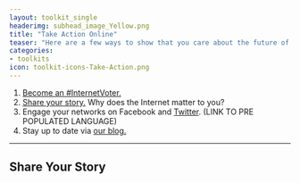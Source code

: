 ```yaml
---
layout: toolkit_single
headerimg: subhead_image_Yellow.png
title: "Take Action Online"
teaser: "Here are a few ways to show that you care about the future of the Internet."
categories:
- toolkits
icon: toolkit-icons-Take-Action.png
---
```

1. <a href="http://internet2016.net/#pledge">Become an #InternetVoter.</a>
1. <a href="#story">Share your story.</a> Why does the Internet matter to you?
1. Engage your networks on Facebook and [Twitter](https://twitter.com/home?status=The%20Internet%20is%20winning!%20Sign%20this%20pledge%20and%20let's%20make%20our%20voices%20heard%20in%202016%3A%20http%3A//internet2016.net/%20via%20%40internet_2016). (LINK TO PRE POPULATED LANGUAGE)
1. Stay up to date via [our blog.](http://www.internet2016.net/blog)

***
## <a name="story">Share Your Story</a>

<script src="//assets.juicer.io/embed.js" type="text/javascript"></script>
<link href="//assets.juicer.io/embed.css" media="all" rel="stylesheet" type="text/css" />
<ul class="juicer-feed" data-feed-id="internet-2016"></ul>
